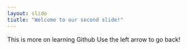 ```yaml
---
layout: slide
tiutle: "Welcome to our second slide!"
---
```

This is more on learning Github
Use the left arrow to go back!
